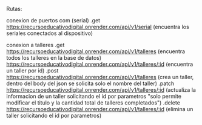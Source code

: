 Rutas: 

conexion de puertos com (serial)
.get
    https://recursoeducativodigital.onrender.com/api/v1/serial     (encuentra los seriales conectados al dispositivo)

conexion a talleres 
.get
    https://recursoeducativodigital.onrender.com/api/v1/talleres    (encuentra todos los talleres en la base de datos)
    https://recursoeducativodigital.onrender.com/api/v1/talleres/:id    (encuentra un taller por id)
.post
    https://recursoeducativodigital.onrender.com/api/v1/talleres    (crea un taller, dentro del body del json se solicita solo el nombre del taller)
.patch
    https://recursoeducativodigital.onrender.com/api/v1/talleres/:id    (actualiza la informacion de un taller solicitando el id por parametros "solo permite modificar el titulo y la cantidad total de talleres completados")
.delete
    https://recursoeducativodigital.onrender.com/api/v1/talleres/:id    (elimina un taller solicitando el id por parametros)

